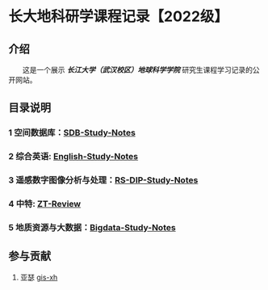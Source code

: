 # 长大地科研学课程记录【2022级】

## 介绍

&emsp;&emsp;这是一个展示 ***长江大学（武汉校区）地球科学学院*** 研究生课程学习记录的公开网站。



## 目录说明

### 1 空间数据库：[SDB-Study-Notes](./SDB/index.md)


### 2 综合英语: [English-Study-Notes](./English/words-in-use.md)


### 3 遥感数字图像分析与处理：[RS-DIP-Study-Notes](./RS-DIP/index.md)


### 4 中特: [ZT-Review](./zt-review.md)


### 5 地质资源与大数据：[Bigdata-Study-Notes](./BigData/index.md)





## 参与贡献

1.  亚瑟 [gis-xh](https://github.com/gis-xh)

